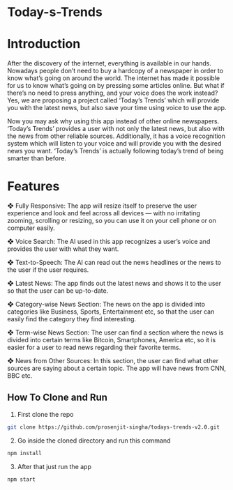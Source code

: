 # Today-s-Trends

# Introduction

After the discovery of the internet, everything is available in our
hands. Nowadays people don’t need to buy a hardcopy of a
newspaper in order to know what’s going on around the world. The
internet has made it possible for us to know what’s going on by
pressing some articles online. But what if there’s no need to press
anything, and your voice does the work instead? Yes, we are
proposing a project called ‘Today’s Trends’ which will provide you
with the latest news, but also save your time using voice to use the
app.

Now you may ask why using this app instead of other online
newspapers. ‘Today’s Trends’ provides a user with not only the
latest news, but also with the news from other reliable sources.
Additionally, it has a voice recognition system which will listen to your
voice and will provide you with the desired news you want. ‘Today’s
Trends’ is actually following today’s trend of being smarter than
before.

# Features

❖ Fully Responsive: The app will resize itself to preserve the user
experience and look and feel across all devices — with no irritating
zooming, scrolling or resizing, so you can use it on your cell phone or
on computer easily.

❖ Voice Search: The AI used in this app recognizes a user’s voice and
provides the user with what they want.

❖ Text-to-Speech: The AI can read out the news headlines or the news
to the user if the user requires.

❖ Latest News: The app finds out the latest news and shows it to the
user so that the user can be up-to-date.

❖ Category-wise News Section: The news on the app is divided into
categories like Business, Sports, Entertainment etc, so that the user
can easily find the category they find interesting.

❖ Term-wise News Section: The user can find a section where the
news is divided into certain terms like Bitcoin, Smartphones, America
etc, so it is easier for a user to read news regarding their favorite
terms.

❖ News from Other Sources: In this section, the user can find what
other sources are saying about a certain topic. The app will have
news from CNN, BBC etc.

## How To Clone and Run

1. First clone the repo

```sh
git clone https://github.com/prosenjit-singha/todays-trends-v2.0.git
```

2. Go inside the cloned directory and run this command

```sh
npm install
```

3. After that just run the app

```sh
npm start
```
